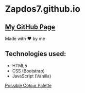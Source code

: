 # Zapdos7.github.io

## [My GitHub Page](https://zapdos7.github.io)

Made with ❤️ by me

## Technologies used:
- HTML5
- CSS (Bootstrap)
- JavaScript (Vanilla)

[Possible Colour Palette](https://coolors.co/d4a79e-c4c9c3-1e3030-8e959d-676d21)
